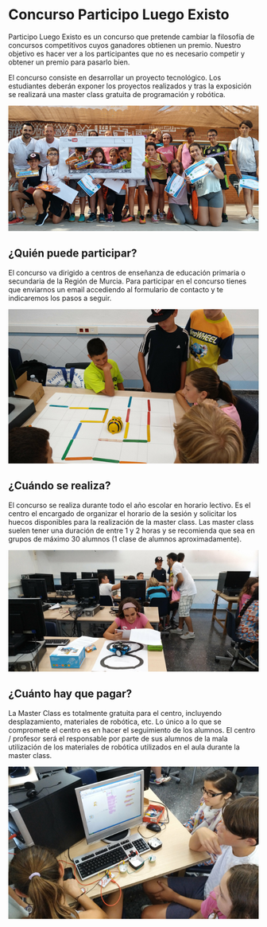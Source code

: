 # Concurso Participo Luego Existo

Participo Luego Existo es un concurso que pretende cambiar la filosofía de concursos competitivos cuyos ganadores obtienen un premio. Nuestro objetivo es hacer ver a los participantes que no es necesario competir y obtener un premio para pasarlo bien.

El concurso consiste en desarrollar un proyecto tecnológico. Los estudiantes deberán exponer los proyectos realizados y tras la exposición se realizará una master class gratuita de programación y robótica.

![](images/1.png)


## ¿Quién puede participar?

El concurso va dirigido a centros de enseñanza de educación primaria o secundaria de la Región de Murcia. Para participar en el concurso tienes que enviarnos un email accediendo al formulario de contacto y te indicaremos los pasos a seguir.

![](images/2.png)

## ¿Cuándo se realiza?

El concurso se realiza durante todo el año escolar en horario lectivo. Es el centro el encargado de organizar el horario de la sesión y solicitar los huecos disponibles para la realización de la master class. Las master class suelen tener una duración de entre 1 y 2 horas y se recomienda que sea en grupos de máximo 30 alumnos (1 clase de alumnos aproximadamente).

![](images/3.png)

## ¿Cuánto hay que pagar?

La Master Class es totalmente gratuita para el centro, incluyendo desplazamiento, materiales de robótica, etc. Lo único a lo que se compromete el centro es en hacer el seguimiento de los alumnos. El centro / profesor será el responsable por parte de sus alumnos de la mala utilización de los materiales de robótica utilizados en el aula durante la master class.

![](images/4.png)
